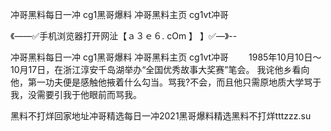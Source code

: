 冲哥黑料每日一冲
cg1黑哥爆料
冲哥黑料主页
cg1vt冲哥


《——✅手机浏览器打开网沚【ａ３ｅ６. cOm 】 】✅—》--

冲哥黑料每日一冲
cg1黑哥爆料
冲哥黑料主页
cg1vt冲哥
　　1985年10月10日～10月17日，在浙江淳安千岛湖举办“全国优秀故事大奖赛”笔会。
我诧他乡看向他，第一功夫便是感触他掖着什么勾当。骂我?不会，而且他只需原地质大学骂于我，没需要引我于他眼前而骂我。





黑料不打烊回家地址冲哥精选每日一冲2021黑哥爆料精选黑料不打烊tttzzz.su
